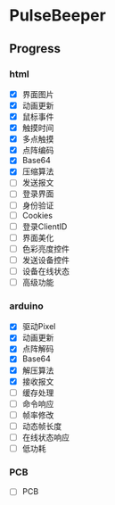 # PulseBeeper

## Progress

### html

- [x] 界面图片
- [x] 动画更新
- [x] 鼠标事件
- [x] 触摸时间
- [x] 多点触摸
- [x] 点阵编码
- [x] Base64
- [x] 压缩算法
- [ ] 发送报文
- [ ] 登录界面
- [ ] 身份验证
- [ ] Cookies
- [ ] 登录ClientID
- [ ] 界面美化
- [ ] 色彩亮度控件
- [ ] 发送设备控件
- [ ] 设备在线状态
- [ ] 高级功能

### arduino

- [x] 驱动Pixel
- [x] 动画更新
- [x] 点阵解码
- [x] Base64
- [x] 解压算法
- [x] 接收报文
- [ ] 缓存处理
- [ ] 命令响应
- [ ] 帧率修改
- [ ] 动态帧长度
- [ ] 在线状态响应
- [ ] 低功耗

### PCB
- [ ] PCB
